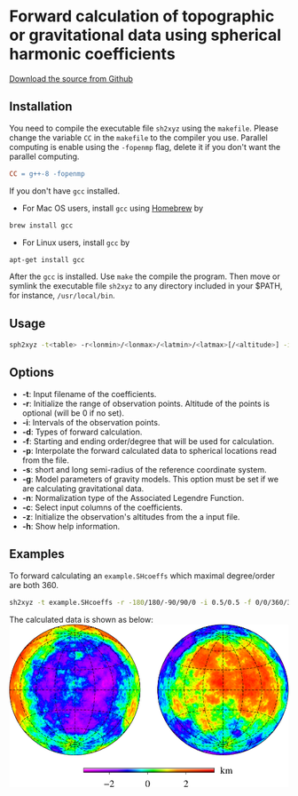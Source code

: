 # Forward calculation of topographic or gravitational data using spherical harmonic coefficients

[Download the source from Github](https://github.com/YiZhangCUG/OpenSourcePrograms)

## Installation

You need to compile the executable file `sh2xyz` using the `makefile`. Please change the variable `CC` in the `makefile` to the compiler you use. Parallel computing is enable using the `-fopenmp` flag, delete it if you don't want the parallel computing. 

```makefile
CC = g++-8 -fopenmp
```

If you don't have `gcc` installed.
+ For Mac OS users, install `gcc` using [Homebrew](https://brew.sh) by

```bash
brew install gcc
```

+ For Linux users, install `gcc` by

```bash
apt-get install gcc
```

After the `gcc` is installed. Use `make` the compile the program. Then move or symlink the executable file `sh2xyz` to any directory included in your $PATH, for instance, `/usr/local/bin`.

## Usage

```bash
sph2xyz -t<table> -r<lonmin>/<lonmax>/<latmin>/<latmax>[/<altitude>] -i<dlon>/<dlat> -d<type> -f<ln>/<lm>/<hn>/<hm> [-p<loc-file>] [-s<refr>/<refR>] [-g<GM>/<R>] [-n<type>] [-c<col1>,<col2>,<col3>,<col4>] [-z<alti-file>[+d<col1>,<col2>,<col3>]] [-h] > out-file
```

## Options

+ __-t__: Input filename of the coefficients.
+ __-r__: Initialize the range of observation points. Altitude of the points is optional (will be 0 if no set).
+ __-i__: Intervals of the observation points.
+ __-d__: Types of forward calculation.
+ __-f__: Starting and ending order/degree that will be used for calculation.
+ __-p__: Interpolate the forward calculated data to spherical locations read from the file.
+ __-s__: short and long semi-radius of the reference coordinate system.
+ __-g__: Model parameters of gravity models. This option must be set if we are calculating gravitational data.
+ __-n__: Normalization type of the Associated Legendre Function.
+ __-c__: Select input columns of the coefficients.
+ __-z__: Initialize the observation's altitudes from the a input file.   
+ __-h__: Show help information.

## Examples

To forward calculating an `example.SHcoeffs` which maximal degree/order are both 360.

```bash
sh2xyz -t example.SHcoeffs -r -180/180/-90/90/0 -i 0.5/0.5 -f 0/0/360/360 -s 10000/10000 > example.txt
```

The calculated data is shown as below:
![sh2xyz example](example/example.png)
